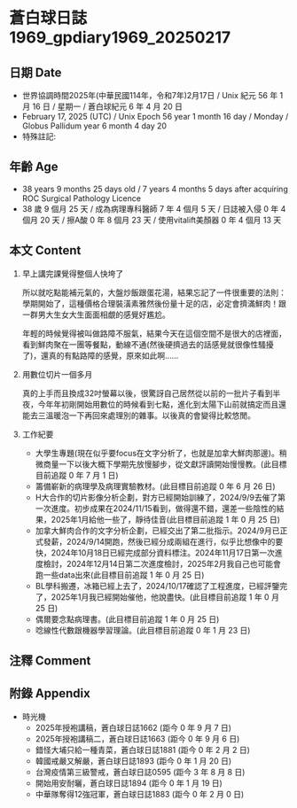 [_metadata_:encoding]: - "utf-8"
[_metadata_:language]: - "zh-Hant-TW"
[_metadata_:fileformat]: - "markdown"
[_metadata_:MIME_type]: - "text/plain"
[_metadata_:markdown_version]: - "commonmark version 0.30"
[_metadata_:markdown_spec]: - "https://spec.commonmark.org/0.30/"

# 蒼白球日誌1969_gpdiary1969_20250217 #

## 日期 Date ##

* 世界協調時間2025年(中華民國114年，令和7年)2月17日 / Unix 紀元 56 年 1 月 16 日 / 星期一 / 蒼白球紀元 6 年 4 月 20 日
* February 17, 2025 (UTC) / Unix Epoch 56 year 1 month 16 day / Monday / Globus Pallidum year 6 month 4 day 20
* 特殊註記:

## 年齡 Age ##

* 38 years 9 months 25 days old / 7 years 4 months 5 days after acquiring ROC Surgical Pathology Licence
* 38 歲 9 個月 25 天 / 成為病理專科醫師 7 年 4 個月 5 天 / 日誌被入侵 0 年 4 個月 20 天 / 擦A酸 0 年 8 個月 23 天 / 使用vitalift美顏器 0 年 4 個月 13 天

## 本文 Content ##

1. 早上講完課覺得整個人快垮了

    所以就吃點能補元氣的，大盤炒飯跟蛋花湯，結果忘記了一件很重要的法則：學期開始了，這種價格合理裝潢素雅然後份量十足的店，必定會擠滿鮮肉！跟一群男大生女大生面面相覷的感覺好尷尬。

    年輕的時候覺得被叫做路障不服氣，結果今天在這個空間不是很大的店裡面，看到鮮肉聚在一團等餐點，動線不通(然後硬擠過去的話感覺就很像性騷擾了)，還真的有點路障的感覺，原來如此啊......

2. 用數位切片一個多月

    真的上手而且換成32吋螢幕以後，很驚訝自己居然從以前的一批片子看到半夜，今年年初剛開始用數位的時候看到七點，進化到太陽下山前就搞定而且還能去三溫暖泡一下再回來處理別的雜事。以後真的會變得比較悠閒。

2. 工作紀要

    - 大學生專題(現在似乎要focus在文字分析了，也就是加拿大鮮肉那邊)。稍微商量一下以後大概下學期先放慢腳步，從文獻評讀開始慢慢教。(此目標目前追蹤 0 年 7 月 1 日)
    - 籌備嶄新的病理學及病理實驗教材。(此目標目前追蹤 0 年 6 月 26 日)
    - H大合作的切片影像分析企劃，對方已經開始訓練了，2024/9/9去催了第一次進度。初步成果在2024/11/15看到，做得還不錯，還差一些陰性的結果，2025年1月給他一些了，靜待佳音(此目標目前追蹤 1 年 0 月 25 日)
    - 加拿大鮮肉合作的文字分析企劃，已經交出了第二批指示。2024/9月已正式發薪，2024/9/14開跑，然後已經分成兩組在進行，似乎比想像中的要快，2024年10月18日已經完成部分資料標注。2024年11月17日第一次進度檢討，2024年12月14日第二次進度檢討，2025年2月我自己也可能會跑一些data出來(此目標目前追蹤 1 年 0 月 25 日)
    - BL學科搬遷，冰箱已經上去了，2024/10/17確認了工程進度，已經評鑒完了，2025年1月我已經開始催他，他說盡快。(此目標目前追蹤 1 年 0 月 25 日)
    - 偶爾要念點病理書。(此目標目前追蹤 1 年 0 月 25 日)
    - 唸線性代數跟機器學習理論。(此目標目前追蹤 0 年 1 月 23 日)

## 注釋 Comment ##


## 附錄 Appendix ##

* 時光機
    - 2025年授袍講稿，蒼白球日誌1662 (距今 0 年 9 月 7 日)
    - 2025年授袍講稿二，蒼白球日誌1663 (距今 0 年 9 月 6 日)
    - 錯怪大埔只給一種青菜，蒼白球日誌1881 (距今 0 年 2 月 2 日)
    - 韓國戒嚴又解嚴，蒼白球日誌1893 (距今 0 年 1 月 20 日)
    - 台灣疫情第三級警戒，蒼白球日誌0595 (距今 3 年 8 月 8 日)
    - 開始用安耐曬，蒼白球日誌1894 (距今 0 年 1 月 19 日)
    - 中華隊奪得12強冠軍，蒼白球日誌1883 (距今 0 年 2 月 0 日)

